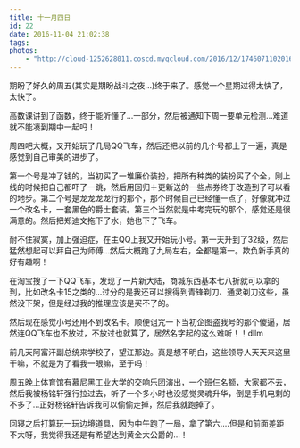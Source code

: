 ```yaml
---
title: 十一月四日
id: 22
date: 2016-11-04 21:02:38
tags:
photos:
    - "http://cloud-1252628011.coscd.myqcloud.com/2016/12/17460711020161213172713087.jpg"
---
```


期盼了好久的周五(其实是期盼战斗之夜...)终于来了。感觉一个星期过得太快了，太快了。

高数课讲到了函数，终于能听懂了...一部分，然后被通知下周一要单元检测...难道就不能凑到期中一起吗！

周四吧大概，又开始玩了几局QQ飞车，然后还把以前的几个号都上了一遍，真是感觉到自己审美的进步了。

第一个号是冲了钱的，当初买了一堆廉价装扮，把所有种类的装扮买了个全，刚上线的时候把自己都吓了一跳，然后用回归＋更新送的一些点券终于改造到了可以看的地步。第二个号是龙龙龙龙行的那个，那个时候自己已经懂一点了，好像就冲过一个改名卡，一套黑色的爵士套装。第三个当然就是中考完玩的那个，感觉还是很满意的。然后把郑迪文拖下了水，她也下了飞车。

耐不住寂寞，加上强迫症，在主QQ上我又开始玩小号。第一天升到了32级，然后猛然想起可以拜自己为师傅...然后大概跑了九局左右，全都是第一。欺负新手真的好有趣啊！

在淘宝搜了一下QQ飞车，发现了一片新大陆，商城东西基本七八折就可以拿的到，比如改名卡15之类的...过分的是我还可以搜得到青锋剃刀、通灵剃刀这些，虽然没下架，但是经过我的推理应该是买不了的。

然后现在感觉小号还用不到改名卡。顺便诅咒一下当初企图盗我号的那个傻逼，居然连QQ飞车也不放过，不放过也就算了，居然名字起的这么难听！！dllm

前几天阿富汗副总统来学校了，望江那边。真是想不明白，这些领导人天天来这里干嘛，不就是为了看我一眼嘛，至于吗！

周五晚上体育馆有慕尼黑工业大学的交响乐团演出，一个班仨名额，大家都不去，然后我被杨铭轩强行拉过去，听了一个多小时也没感觉灵魂升华，倒是手机电剩的不多了...正好杨铭轩告诉我可以偷偷走掉，然后我就跑掉了。

回寝之后打算玩一玩边境道具，因为中午跑了一局，拿了第六....但是和前面差距不大呀，我觉得我还是有希望达到黄金大公爵的...！

